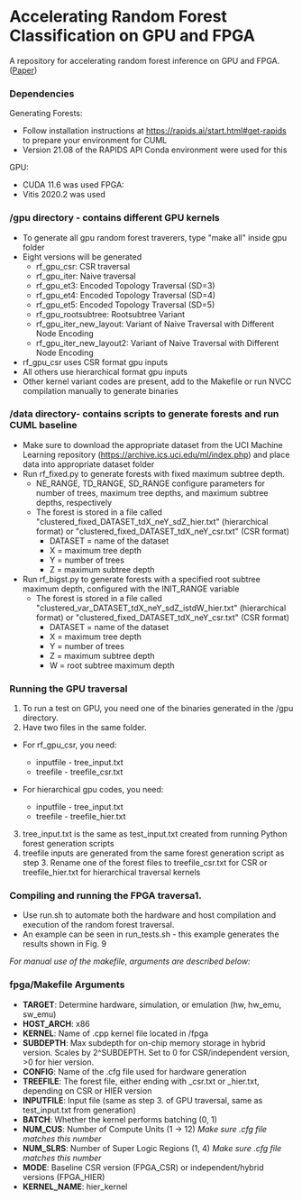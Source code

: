 # Accelerating Random Forest Classification on GPU and FPGA

A repository for accelerating random forest inference on GPU and FPGA. ([Paper](https://doi-org/10.1145/3545008.3545067))

### Dependencies
Generating Forests:
  - Follow installation instructions at https://rapids.ai/start.html#get-rapids to prepare your environment for CUML
  - Version 21.08 of the RAPIDS API Conda environment were used for this

GPU:
  - CUDA 11.6 was used
FPGA:
  - Vitis 2020.2 was used

### /gpu directory  - contains different GPU kernels
- To generate all gpu random forest traverers, type "make all" inside gpu folder
- Eight versions will be generated
  - rf_gpu_csr: CSR traversal 
  - rf_gpu_iter: Naive traversal
  - rf_gpu_et3: Encoded Topology Traversal (SD=3)
  - rf_gpu_et4: Encoded Topology Traversal (SD=4)
  - rf_gpu_et5: Encoded Topology Traversal (SD=5)
  - rf_gpu_rootsubtree: Rootsubtree Variant
  - rf_gpu_iter_new_layout: Variant of Naive Traversal with Different Node Encoding
  - rf_gpu_iter_new_layout2: Variant of Naive Traversal with Different Node Encoding
- rf_gpu_csr uses CSR format gpu inputs
- All others use hierarchical format gpu inputs
- Other kernel variant codes are present, add to the Makefile or run NVCC compilation manually to generate binaries

### /data directory- contains scripts to generate forests and run CUML baseline
- Make sure to download the appropriate dataset from the UCI Machine Learning repository (https://archive.ics.uci.edu/ml/index.php) and place data into appropriate dataset folder
- Run rf_fixed.py to generate forests with fixed maximum subtree depth.
  - NE_RANGE, TD_RANGE, SD_RANGE configure parameters for number of trees, maximum tree depths, and maximum subtree depths, respectively
  - The forest is stored in a file called "clustered_fixed_DATASET_tdX_neY_sdZ_hier.txt" (hierarchical format) or "clustered_fixed_DATASET_tdX_neY_csr.txt" (CSR format)
    - DATASET = name of the dataset
    - X = maximum tree depth
    - Y = number of trees
    - Z = maximum subtree depth
- Run rf_bigst.py to generate forests with a specified root subtree maximum depth, configured with the INIT_RANGE variable
  - The forest is stored in a file called "clustered_var_DATASET_tdX_neY_sdZ_istdW_hier.txt" (hierarchical format) or "clustered_fixed_DATASET_tdX_neY_csr.txt" (CSR format)
    - DATASET = name of the dataset
    - X = maximum tree depth
    - Y = number of trees
    - Z = maximum subtree depth
    - W = root subtree maximum depth


### Running the GPU traversal
1. To run a test on GPU, you need one of the binaries generated in the /gpu directory.
2. Have two files in the same folder.
  - For rf_gpu_csr, you need:
    - inputfile - tree_input.txt
    - treefile  - treefile_csr.txt

  - For hierarchical gpu codes, you need:
    - inputfile - tree_input.txt
    - treefile  - treefile_hier.txt
3. tree_input.txt is the same as test_input.txt created from running Python forest generation scripts
4. treefile inputs are generated from the same forest generation script as step 3. Rename one of the forest files to treefile_csr.txt for CSR or treefile_hier.txt for hierarchical traversal kernels

### Compiling and running the FPGA traversa1. 
- Use run.sh to automate both the hardware and host compilation and execution of the random forest traversal.
- An example can be seen in run_tests.sh - this example generates the results shown in Fig. 9

_For manual use of the makefile, arguments are described below:_
### fpga/Makefile Arguments
- **TARGET**: Determine hardware, simulation, or emulation (hw, hw_emu, sw_emu)
- **HOST_ARCH**: x86
- **KERNEL**: Name of .cpp kernel file located in /fpga
- **SUBDEPTH**: Max subdepth for on-chip memory storage in hybrid version. Scales by 2^SUBDEPTH. Set to 0 for CSR/independent version, >0 for hier version.
- **CONFIG**: Name of the .cfg file used for hardware generation
- **TREEFILE**: The forest file, either ending with \_csr.txt or \_hier.txt, depending on CSR or HIER version
- **INPUTFILE**: Input file (same as step 3. of GPU traversal, same as test_input.txt from generation)
- **BATCH**: Whether the kernel performs batching (0, 1)
- **NUM_CUS**: Number of Compute Units (1 -> 12) _Make sure .cfg file matches this number_
- **NUM_SLRS**: Number of Super Logic Regions (1, 4) _Make sure .cfg file matches this number_
- **MODE**: Baseline CSR version (FPGA_CSR) or independent/hybrid versions (FPGA_HIER)
- **KERNEL_NAME**: hier_kernel
